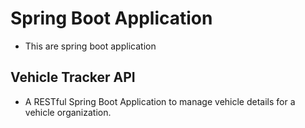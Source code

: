 # Spring Boot Application

- This are spring boot application

## Vehicle Tracker API
- A RESTful Spring Boot Application to manage vehicle details for a vehicle organization.
